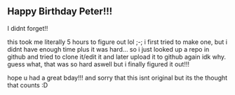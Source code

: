 ## Happy Birthday Peter!!!


I didnt forget!!

this took me literally 5 hours to figure out lol ;-;
i first tried to make one, but i didnt have enough time plus it was hard... so i just looked up a repo in github and tried to clone it/edit it and later upload it to github again idk why.
guess what, that was so hard aswell but i finally figured it out!!!

hope u had a great bday!!! and sorry that this isnt original but its the thought that counts :D
